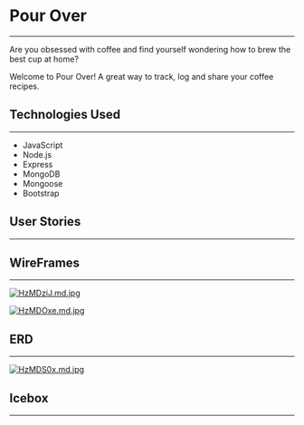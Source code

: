# Pour Over
---

Are you obsessed with coffee and find yourself wondering how to brew the best cup at home?

Welcome to Pour Over! A great way to track, log and share your coffee recipes.

## Technologies Used
---
- JavaScript
- Node.js
- Express
- MongoDB
- Mongoose
- Bootstrap

## User Stories
---

## WireFrames
---
[![HzMDziJ.md.jpg](https://iili.io/HzMDziJ.md.jpg)](https://freeimage.host/i/HzMDziJ)

[![HzMDOxe.md.jpg](https://iili.io/HzMDOxe.md.jpg)](https://freeimage.host/i/HzMDOxe)

## ERD
---
[![HzMDS0x.md.jpg](https://iili.io/HzMDS0x.md.jpg)](https://freeimage.host/i/HzMDS0x)

## Icebox
---
